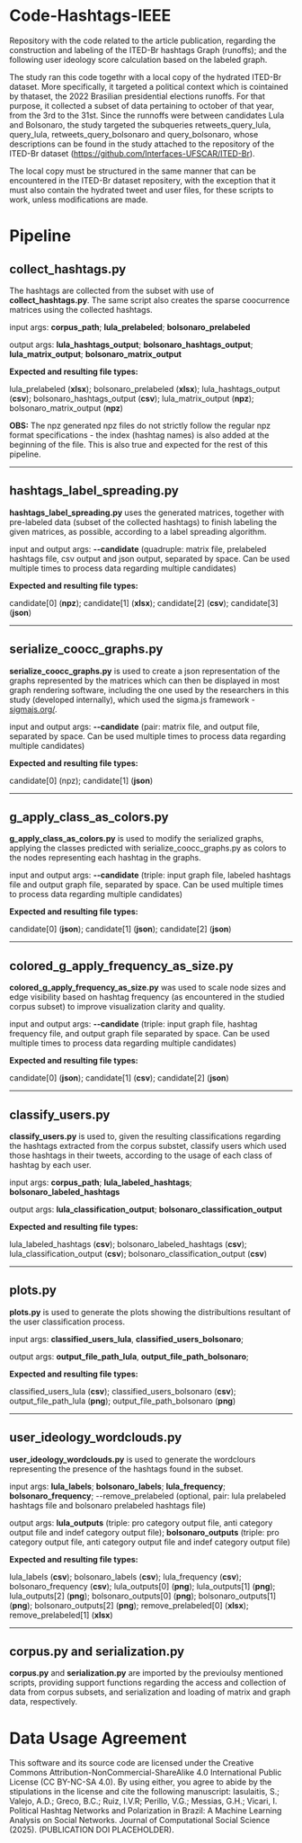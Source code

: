 # Code-Hashtags-IEEE
Repository with the code related to the article publication, regarding the construction and labeling of the ITED-Br hashtags Graph (runoffs); and the following user ideology score calculation based on the labeled graph.

The study ran this code togethr with a local copy of the hydrated ITED-Br dataset. More specifically, it targeted a political context which is cointained by thataset, the 2022 Brasilian presidential elections runoffs.
For that purpose, it collected a subset of data pertaining to october of that year, from the 3rd to the 31st. Since the runnoffs were between candidates Lula and Bolsonaro, the study targeted the subqueries retweets_query_lula, query_lula, retweets_query_bolsonaro and query_bolsonaro, whose descriptions can be found in the study attached to the repository of the ITED-Br dataset (https://github.com/Interfaces-UFSCAR/ITED-Br).

The local copy must be structured in the same manner that can be encountered in the ITED-Br dataset repositery, with the exception that it must also contain the hydrated tweet and user files, for these scripts to work, unless modifications are made.

# Pipeline

## collect_hashtags.py

The hashtags are collected from the subset with use of **collect_hashtags.py**. The same script also creates the sparse coocurrence matrices using the collected hashtags.

input args: **corpus_path**; **lula_prelabeled**; **bolsonaro_prelabeled**

output args: **lula_hashtags_output**; **bolsonaro_hashtags_output**; **lula_matrix_output**; **bolsonaro_matrix_output**

**Expected and resulting file types:**

lula_prelabeled (**xlsx**); bolsonaro_prelabeled (**xlsx**); lula_hashtags_output (**csv**); bolsonaro_hashtags_output (**csv**); lula_matrix_output (**npz**); bolsonaro_matrix_output (**npz**)

**OBS:** The npz generated npz files do not strictly follow the regular npz format specifications - the index (hashtag names) is also added at the beginning of the file. This is also true and expected for the rest of this pipeline.

---

## hashtags_label_spreading.py

**hashtags_label_spreading.py** uses the generated matrices, together with pre-labeled data (subset of the collected hashtags) to finish labeling the given matrices, as possible, according to a label spreading algorithm.

input and output args: **--candidate** (quadruple: matrix file, prelabeled hashtags file, csv output and json output, separated by space. Can be used multiple times to process data regarding multiple candidates)

**Expected and resulting file types:**

candidate[0] (**npz**); candidate[1] (**xlsx**); candidate[2] (**csv**); candidate[3] (**json**)

---

## serialize_coocc_graphs.py

**serialize_coocc_graphs.py** is used to create a json representation of the graphs represented by the matrices which can then be displayed in most graph rendering software, including the one used by the researchers in this study (developed internally), which used the sigma.js framework - [sigmajs.org/](https://www.sigmajs.org/).

input and output args: **--candidate** (pair: matrix file, and output file, separated by space. Can be used multiple times to process data regarding multiple candidates)

**Expected and resulting file types:**

candidate[0] (npz); candidate[1] (**json**)

---

## g_apply_class_as_colors.py

**g_apply_class_as_colors.py** is used to modify the serialized graphs, applying the classes predicted with serialize_coocc_graphs.py as colors to the nodes representing each hashtag in the graphs.

input and output args: **--candidate** (triple: input graph file, labeled hashtags file and output graph file, separated by space. Can be used multiple times to process data regarding multiple candidates)

**Expected and resulting file types:**

candidate[0] (**json**); candidate[1] (**json**); candidate[2] (**json**)

---

## colored_g_apply_frequency_as_size.py

**colored_g_apply_frequency_as_size.py** was used to scale node sizes and edge visibility based on hashtag frequency (as encountered in the studied corpus subset) to improve visualization clarity and quality.

input and output args: **--candidate** (triple: input graph file, hashtag frequency file, and output graph file separated by space. Can be used multiple times to process data regarding multiple candidates)

**Expected and resulting file types:**

candidate[0] (**json**); candidate[1] (**csv**); candidate[2] (**json**)

---

## classify_users.py

**classify_users.py** is used to, given the resulting classifications regarding the hashtags extracted from the corpus substet, classify users which used those hashtags in their tweets, according to the usage of each class of hashtag by each user.

input args: **corpus_path**; **lula_labeled_hashtags**; **bolsonaro_labeled_hashtags**

output args: **lula_classification_output**; **bolsonaro_classification_output**

**Expected and resulting file types:**

lula_labeled_hashtags (**csv**); bolsonaro_labeled_hashtags (**csv**); lula_classification_output (**csv**); bolsonaro_classification_output (**csv**)

---

## plots.py

**plots.py** is used to generate the plots showing the distribultions resultant of the user classification process.

input args: **classified_users_lula**, **classified_users_bolsonaro**;

output args: **output_file_path_lula**, **output_file_path_bolsonaro**;

**Expected and resulting file types:**

classified_users_lula (**csv**); classified_users_bolsonaro (**csv**); output_file_path_lula (**png**); output_file_path_bolsonaro (**png**)

---

## user_ideology_wordclouds.py

**user_ideology_wordclouds.py** is used to generate the wordclours representing the presence of the hashtags found in the subset.

input args: **lula_labels**; **bolsonaro_labels**; **lula_frequency**; **bolsonaro_frequency**; --remove_prelabeled (optional, pair: lula prelabeled hashtags file and bolsonaro prelabeled hashtags file)

output args: **lula_outputs** (triple: pro category output file, anti category output file and indef category output file); **bolsonaro_outputs** (triple: pro category output file, anti category output file and indef category output file)

**Expected and resulting file types:**

lula_labels (**csv**); bolsonaro_labels (**csv**); lula_frequency (**csv**); bolsonaro_frequency (**csv**); lula_outputs[0] (**png**); lula_outputs[1] (**png**); lula_outputs[2] (**png**); bolsonaro_outputs[0] (**png**); bolsonaro_outputs[1] (**png**); bolsonaro_outputs[2] (**png**); remove_prelabeled[0] (**xlsx**); remove_prelabeled[1] (**xlsx**)

---

## corpus.py and serialization.py

**corpus.py** and **serialization.py** are imported by the previoulsy mentioned scripts, providing support functions regarding the access and collection of data from corpus subsets, and serialization and loading of matrix and graph data, respectively.

# Data Usage Agreement
This software and its source code are licensed under the Creative Commons Attribution-NonCommercial-ShareAlike 4.0 International Public License (CC BY-NC-SA 4.0). By using either, you agree to abide by the stipulations in the license and cite the following manuscript:
Iasulaitis, S.; Valejo, A.D.; Greco, B.C.; Ruiz, I.V.R; Perillo, V.G.; Messias, G.H.; Vicari, I. Political Hashtag Networks and Polarization in Brazil:
A Machine Learning Analysis on Social Networks. Journal of Computational Social Science (2025). (PUBLICATION DOI PLACEHOLDER).
